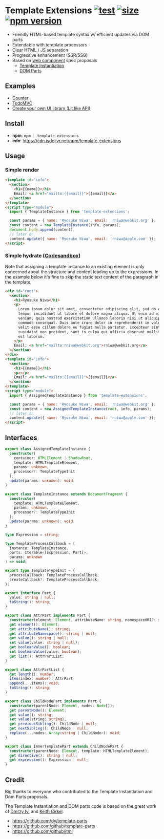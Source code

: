 # Template Extensions [![test](https://github.com/luwes/template-extensions/actions/workflows/ci.yml/badge.svg)](https://github.com/luwes/template-extensions/actions/workflows/ci.yml) [![size](https://img.shields.io/bundlephobia/minzip/template-extensions?label=size)](https://bundlephobia.com/result?p=template-extensions) [![npm version](https://img.shields.io/npm/v/template-extensions)](http://npmjs.org/template-extensions)

- Friendly HTML-based template syntax w/ efficient updates via DOM parts
- Extendable with template processors
- Clear HTML / JS separation
- Progressive enhancement (SSR/SSG)
- Based on [web component](https://github.com/WICG/webcomponents) spec proposals
  - [Template Instantiation](https://github.com/WICG/webcomponents/blob/gh-pages/proposals/Template-Instantiation.md)
  - [DOM Parts](https://github.com/WICG/webcomponents/blob/gh-pages/proposals/DOM-Parts.md)



## Examples

- [Counter](https://template-extensions.vercel.app/examples/)
- [TodoMVC](https://github.com/luwes/template-extensions-todomvc)
- [Create your own UI library (Lit like API)](./examples/interhtml.js)


## Install

- **npm**: `npm i template-extensions`  
- **cdn**: https://cdn.jsdelivr.net/npm/template-extensions  


## Usage

### Simple render

```html
<template id="info">
  <section>
    <h1>{{name}}</h1>
    Email: <a href="mailto:{{email}}">{{email}}</a>
  </section>
</template>
<script type="module">
  import { TemplateInstance } from 'template-extensions';

  const params = { name: 'Ryosuke Niwa', email: 'rniwa@webkit.org' };
  const content = new TemplateInstance(info, params);
  document.body.append(content);
  // later on
  content.update({ name: 'Ryosuke Niwa', email: 'rniwa@apple.com' });
</script>
```

### Simple hydrate ([Codesandbox](https://codesandbox.io/s/template-extensions-2v4m2y?file=/index.html))

Note that assigning a template instance to an existing element is only
concerned about the structure and content leading up to the expressions.
In the example below it's fine to skip the static text content of the paragraph
in the template.

```html
<div id="root">
  <section>
    <h1>Ryosuke Niwa</h1>
    <p>
      Lorem ipsum dolor sit amet, consectetur adipiscing elit, sed do eiusmod
      tempor incididunt ut labore et dolore magna aliqua. Ut enim ad minim
      veniam, quis nostrud exercitation ullamco laboris nisi ut aliquip ex ea
      commodo consequat. Duis aute irure dolor in reprehenderit in voluptate
      velit esse cillum dolore eu fugiat nulla pariatur. Excepteur sint occaecat
      cupidatat non proident, sunt in culpa qui officia deserunt mollit anim id
      est laborum.
    </p>
    Email: <a href="mailto:rniwa@webkit.org">rniwa@webkit.org</a>
  </section>
</div>
<template id="info">
  <section>
    <h1>{{name}}</h1>
    <p></p>
    Email: <a href="mailto:{{email}}">{{email}}</a>
  </section>
</template>
<script type="module">
  import { AssignedTemplateInstance } from 'template-extensions';

  const params = { name: 'Ryosuke Niwa', email: 'rniwa@webkit.org' };
  const content = new AssignedTemplateInstance(root, info, params);
  // later on
  content.update({ name: 'Ryosuke Niwa', email: 'rniwa@apple.com' });
</script>
```

## Interfaces

```ts
export class AssignedTemplateInstance {
  constructor(
    container: HTMLElement | ShadowRoot,
    template: HTMLTemplateElement,
    params: unknown,
    processor?: TemplateTypeInit
  );
  update(params: unknown): void;
}

export class TemplateInstance extends DocumentFragment {
  constructor(
    template: HTMLTemplateElement,
    params: unknown,
    processor?: TemplateTypeInit
  );
  update(params: unknown): void;
}

type Expression = string;

type TemplateProcessCallback = (
  instance: TemplateInstance,
  parts: Iterable<[Expression, Part]>,
  params: unknown
) => void;

export type TemplateTypeInit = {
  processCallback: TemplateProcessCallback;
  createCallback?: TemplateProcessCallback;
};

export interface Part {
  value: string | null;
  toString(): string;
}

export class AttrPart implements Part {
  constructor(element: Element, attributeName: string, namespaceURI?: string);
  get element(): Element;
  get attributeName(): string;
  get attributeNamespace(): string | null;
  get value(): string | null;
  set value(value: string | null);
  get booleanValue(): boolean;
  set booleanValue(value: boolean);
  get list(): AttrPartList;
}

export class AttrPartList {
  get length(): number;
  item(index: number): AttrPart;
  append(...items): void;
  toString(): string;
}

export class ChildNodePart implements Part {
  constructor(parentNode: Element, nodes: Node[]);
  get parentNode(): Element;
  get value(): string;
  set value(string: string);
  get previousSibling(): ChildNode | null;
  get nextSibling(): ChildNode | null;
  replace(...nodes: Array<string | ChildNode>): void;
}

export class InnerTemplatePart extends ChildNodePart {
  constructor(parentNode: Element, template: HTMLTemplateElement);
  get directive(): string | null;
  get expression(): Expression | null;
}
```

## Credit

Big thanks to everyone who contributed to the Template Instantiation and
Dom Parts proposals.

The Template Instantiation and DOM parts code is based on the great work of
[Dmitry Iv.](https://github.com/dy) and [Keith Cirkel](https://github.com/keithamus).

- https://github.com/dy/template-parts
- https://github.com/github/template-parts
- https://github.com/github/jtml
